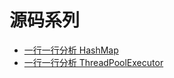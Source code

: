 # 源码系列

- [一行一行分析 HashMap ](https://github.com/lushwe/myblog/blob/master/source/%E6%BA%90%E7%A0%81%E7%B3%BB%E5%88%97%20-%20%E4%B8%80%E8%A1%8C%E4%B8%80%E8%A1%8C%E5%88%86%E6%9E%90%20HashMap%20%E6%BA%90%E7%A0%81.md)
- [一行一行分析 ThreadPoolExecutor ](https://github.com/lushwe/myblog/blob/master/source/%E6%BA%90%E7%A0%81%E7%B3%BB%E5%88%97%20-%20%E4%B8%80%E8%A1%8C%E4%B8%80%E8%A1%8C%E5%88%86%E6%9E%90%20ThreadPoolExecutor%20%E6%BA%90%E7%A0%81.md)
